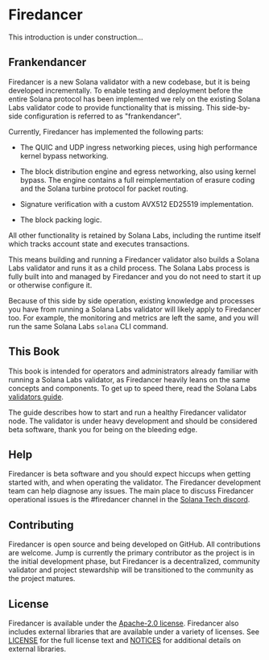 # Firedancer
This introduction is under construction...

## Frankendancer
Firedancer is a new Solana validator with a new codebase, but it is
being developed incrementally. To enable testing and deployment before
the entire Solana protocol has been implemented we rely on the existing
Solana Labs validator code to provide functionality that is missing.
This side-by-side configuration is referred to as "frankendancer".

Currently, Firedancer has implemented the following parts:

 * The QUIC and UDP ingress networking pieces, using high performance
   kernel bypass networking.

 * The block distribution engine and egress networking, also using
   kernel bypass. The engine contains a full reimplementation of erasure
   coding and the Solana turbine protocol for packet routing.

 * Signature verification with a custom AVX512 ED25519 implementation.

 * The block packing logic.

All other functionality is retained by Solana Labs, including the
runtime itself which tracks account state and executes transactions.

This means building and running a Firedancer validator also builds a
Solana Labs validator and runs it as a child process. The Solana Labs
process is fully built into and managed by Firedancer and you do not
need to start it up or otherwise configure it.

Because of this side by side operation, existing knowledge and processes
you have from running a Solana Labs validator will likely apply to
Firedancer too. For example, the monitoring and metrics are left the
same, and you will run the same Solana Labs `solana` CLI command.

## This Book
This book is intended for operators and administrators already familiar
with running a Solana Labs validator, as Firedancer heavily leans on the
same concepts and components. To get up to speed there, read the Solana
Labs [validators guide](https://docs.solana.com/running-validator).

The guide describes how to start and run a healthy Firedancer validator
node. The validator is under heavy development and should be considered
beta software, thank you for being on the bleeding edge.

## Help
Firedancer is beta software and you should expect hiccups when getting
started with, and when operating the validator. The Firedancer
development team can help diagnose any issues. The main place to discuss
Firedancer operational issues is the #firedancer channel in the [Solana
Tech discord](https://discord.gg/7kr7VmPH).

## Contributing
Firedancer is open source and being developed on GitHub. All
contributions are welcome. Jump is currently the primary contributor as
the project is in the initial development phase, but Firedancer is a
decentralized, community validator and project stewardship will be
transitioned to the community as the project matures.

## License
Firedancer is available under the [Apache-2.0
license](https://www.apache.org/licenses/LICENSE-2.0). Firedancer also
includes external libraries that are available under a variety of
licenses. See
[LICENSE](https://github.com/firedancer-io/firedancer/blob/main/LICENSE)
for the full license text and
[NOTICES](https://github.com/firedancer-io/firedancer/blob/main/NOTICE)
for additional details on external libraries.
